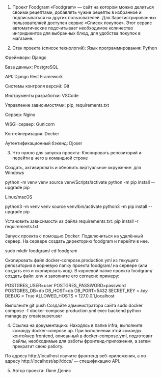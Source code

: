 1. Проект Foodgram
«Foodgram» — сайт на котором можно делиться своими рецептами, добавлять чужие рецепты в избранное и подписываться на других пользователей. Для Зарегистрированных пользователяей доступен сервис «Список покупок». Этот сервис автоматические подсчитывает необходимое количество ингридиентов для выбранных блюд, для удобства покупок в магазине.

2. Стек проекта (список технологий):
Язык программирования: Python

Фреймворк: Django

База данных: PostgreSQL

API: Django Rest Framework

Системы контроля версий: Git

Инструменты разработки: VSCode

Управление зависимостями: pip, requirements.txt

Сервер: Nginx

WSGI-сервер: Gunicorn

Контейнеризация: Docker

Аутентификационный бэкенд: Djoser

3. Что нужно для запуска проекта:
Клонировать репозиторий и перейти в него в командной строке

Cоздать, активировать и обновить виртуальное окружение:
для Windows

python -m venv venv source venv/Scripts/activate
python -m pip install --upgrade pip

Linux/macOS

python3 -m venv venv source venv/bin/activate
python3 -m pip install --upgrade pip

Установить зависимости из файла requirements.txt:
pip install -r requirements.txt

Запуск проекта с помощью Docker:
Подключиться на удалённый сервер.
На сервере создать директорию foodgram и перейти в нее.

sudo mkdir foodgram/ 
cd foodgram

Скопировать файл docker-compose.production.yml из текущего репозитория в корневую папку проекта foodgram/ на сервере (или создать его и скопировать код).
В корневой папке проекта foodgram/ создать файл .env и заполните его согласно примеру:

POSTGRES_USER=user
POSTGRES_PASSWORD=password
POSTGRES_DB=db
DB_HOST=db
DB_PORT=5432
SECRET_KEY = *key*
DEBUG = True
ALLOWED_HOSTS = 127.0.0.1,localhost

Выполните git push Создайте администратора сайта sudo docker compose -f docker-compose.production.yml exec backend python manage.py createsuperuser

4. Ссылка на документацию:
Находясь в папке infra, выполните команду docker-compose up. При выполнении этой команды контейнер frontend, описанный в docker-compose.yml, подготовит файлы, необходимые для работы фронтенд-приложения, а затем прекратит свою работу.

По адресу http://localhost изучите фронтенд веб-приложения, а по адресу http://localhost/api/docs/ — спецификацию API.

5. Автор проекта:
Ляне Денис
